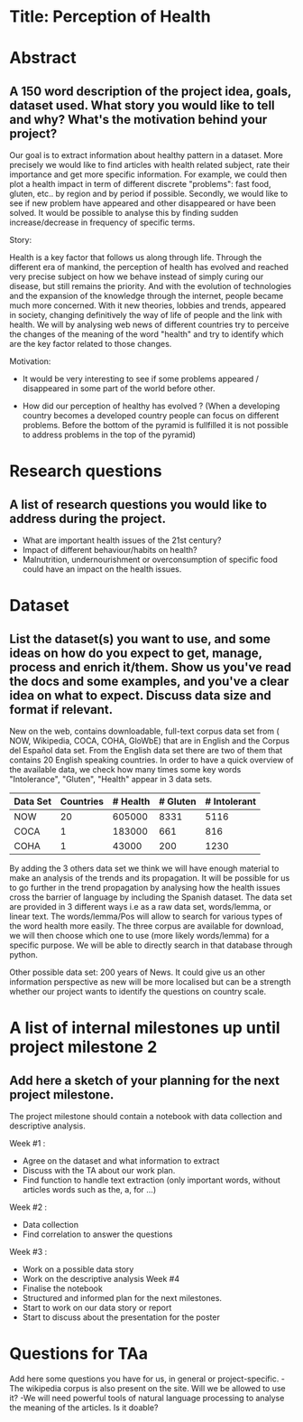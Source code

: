 # Title: Perception of Health


# Abstract
## A 150 word description of the project idea, goals, dataset used. What story you would like to tell and why? What's the motivation behind your project?
Our goal is to extract information about healthy pattern in a dataset. More precisely we would like to find articles with health related subject, rate their importance and get more specific information. For example, we could then plot a health impact in term of different discrete "problems": fast food, gluten, etc.. by region and by period if possible.
Secondly, we would like to see if new problem have appeared and other disappeared or have been solved. It would be possible to analyse this by finding sudden increase/decrease in frequency of specific terms.

Story:

Health is a key factor that follows us along through life. Through the different era of mankind, the perception of health has evolved and reached very precise subject on how we behave instead of simply curing our disease,
 but still remains the priority. And with the evolution of technologies and the expansion of the knowledge through the internet, people became much more concerned. With it new theories, lobbies and trends, appeared in society, changing definitively the way of life of people and the link with health. We will by analysing web news of different countries try to perceive the changes of the meaning of the word "health" and try to identify which are the key factor related to those changes.

Motivation:

- It would be very interesting to see if some problems appeared / disappeared in some part of the world before other.

- How did our perception of healthy has evolved ? (When a developing country becomes a developed country people can focus on different problems. Before the bottom of the pyramid is fullfilled it is not possible to address problems in the top of the pyramid)



# Research questions
## A list of research questions you would like to address during the project.
- What are important health issues of the 21st century?
- Impact of different behaviour/habits on health?
- Malnutrition, undernourishment or overconsumption of specific food could have an impact on the health issues.

# Dataset
## List the dataset(s) you want to use, and some ideas on how do you expect to get, manage, process and enrich it/them. Show us you've read the docs and some examples, and you've a clear idea on what to expect. Discuss data size and format if relevant.

New on the web, contains downloadable, full-text corpus data set from ( NOW, Wikipedia, COCA, COHA, GloWbE) that are in English and the Corpus del Español data set. From the English data set there are two of them that contains 20 English speaking countries. In order to have a quick overview of the available data, we check how many times some key words "Intolerance", "Gluten", "Health" appear in 3 data sets.

| Data Set | Countries | # Health | # Gluten | # Intolerant |
|:---------|:----------|:---------|:---------|:-------------|
| NOW      | 20        | 605000   | 8331     | 5116         |
| COCA     | 1         | 183000   | 661      | 816          |
| COHA     | 1         | 43000    | 200      | 1230         |


By adding the 3 others data set we think we will have enough material to make an analysis of the trends and its propagation. It will be possible for us to go further in the trend propagation by analysing how the health issues cross the barrier of language by including the Spanish dataset.
The data set are provided in 3 different ways i.e as a raw data set, words/lemma, or linear text.
The words/lemma/Pos will allow to search for various types of the word health more easily. The three corpus are available for download, we will then choose which one to use (more likely words/lemma) for a specific purpose. We will be able to directly search in that database through python.

Other possible data set: 200 years of News. It could give us an other information perspective as new will be more localised but can be a strength whether our project wants to identify the questions on country scale.



# A list of internal milestones up until project milestone 2
## Add here a sketch of your planning for the next project milestone.
The project milestone should contain a notebook with data collection and descriptive analysis.

Week #1 :
- Agree on the dataset and what information to extract
- Discuss with the TA about our work plan.
- Find function to handle text extraction (only important words, without articles words such as the, a, for ...)

Week #2 :
- Data collection
- Find correlation to answer the questions

Week #3 :
- Work on a possible data story
- Work on the descriptive analysis
Week #4
- Finalise the notebook
- Structured and informed plan for the next milestones.
- Start to work on our data story or report
- Start to discuss about the presentation for the poster

# Questions for TAa
Add here some questions you have for us, in general or project-specific.
-The wikipedia corpus is also present on the site. Will we be allowed to use it?
-We will need powerful tools of natural language processing to analyse the meaning of the articles. Is it doable?
